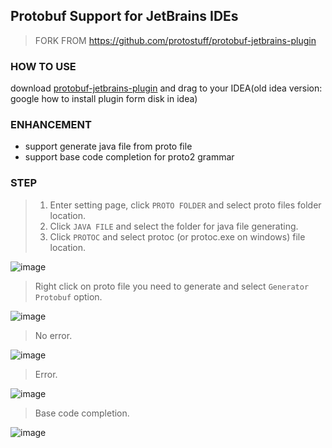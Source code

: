 ## Protobuf Support for JetBrains IDEs

> FORK FROM https://github.com/protostuff/protobuf-jetbrains-plugin

### HOW TO USE

download [protobuf-jetbrains-plugin](https://github.com/LeasonX/protobuf-jetbrains-plugin/files/4605293/protobuf-jetbrains-plugin-1.0.0.zip) and drag to your IDEA(old idea version: google how to install plugin form disk in idea)

### ENHANCEMENT

- support generate java file from proto file
- support base code completion for proto2 grammar

### STEP

> 1. Enter setting page, click `PROTO FOLDER` and select proto files folder location.
> 2. Click `JAVA FILE` and select the folder for java file generating.
> 3. Click `PROTOC` and select protoc (or protoc.exe on windows) file location.

![image](https://raw.githubusercontent.com/wiki/LeasonX/protobuf-jetbrains-plugin/proto%20setting.png)

> Right click on proto file you need to generate and select `Generator Protobuf` option.

![image](https://raw.githubusercontent.com/wiki/LeasonX/protobuf-jetbrains-plugin/right%20click.png)

> No error.

![image](https://raw.githubusercontent.com/wiki/LeasonX/protobuf-jetbrains-plugin/ok%20hint.png)

> Error.

![image](https://raw.githubusercontent.com/wiki/LeasonX/protobuf-jetbrains-plugin/error%20hint.png)

> Base code completion.

![image](https://raw.githubusercontent.com/wiki/LeasonX/protobuf-jetbrains-plugin/code%20completion.png)
